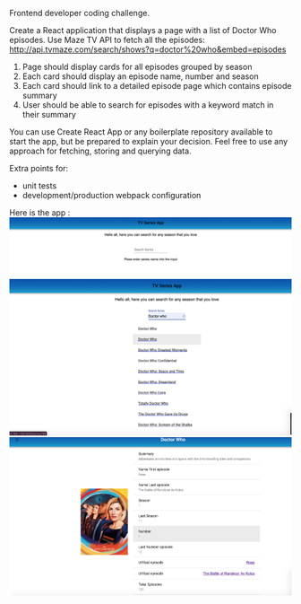 Frontend developer coding challenge.

Create a React application that displays a page with a list of Doctor Who episodes.
Use Maze TV API to fetch all the episodes:
http://api.tvmaze.com/search/shows?q=doctor%20who&embed=episodes

1. Page should display cards for all episodes grouped by season
2. Each card should display an episode name, number and season
3. Each card should link to a detailed episode page which contains episode summary 
4. User should be able to search for episodes with a keyword match in their summary

You can use Create React App or any boilerplate repository available to start the app, but be prepared to explain your decision. Feel free to use any approach for fetching, storing and querying data.

Extra points for:
- unit tests
- development/production webpack configuration


Here is the app :
![website image][]
![website image 2][]
![website image 3][]


[website image]: /src/assets/image1.png "Screenshot 1"
[website image 2]: /src/assets/image2.png "Screenshot 2"
[website image 3]: /src/assets/image3.png "Screenshot 3"
